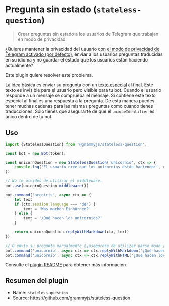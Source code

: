 # Pregunta sin estado (`stateless-question`)

> Crear preguntas sin estado a los usuarios de Telegram que trabajan en modo de privacidad

¿Quieres mantener la privacidad del usuario con [el modo de privacidad de Telegram activado (por defecto)](https://core.telegram.org/bots#privacy-mode), enviar a los usuarios preguntas traducidas en su idioma y no guardar el estado que los usuarios están haciendo actualmente?

Este plugin quiere resolver este problema.

La idea básica es enviar su pregunta con un [texto especial](https://en.wikipedia.org/wiki/Zero-width_non-joiner) al final.
Este texto es invisible para el usuario pero visible para tu bot.
Cuando el usuario responde a un mensaje se comprueba el mensaje.
Si contiene este texto especial al final es una respuesta a la pregunta.
De esta manera puedes tener muchas cadenas para las mismas preguntas como cuando tienes traducciones.
Sólo tienes que asegurarte de que el `uniqueIdentifier` es único dentro de tu bot.

## Uso

```ts
import {StatelessQuestion} from '@grammyjs/stateless-question';

const bot = new Bot(token);

const unicornQuestion = new StatelessQuestion('unicornio', ctx => {
    console.log('El usuario cree que los unicornios están haciendo:', ctx.message)
})

// No te olvides de utilizar el middleware.
bot.use(unicornQuestion.middleware())

bot.command('arcoiris', async ctx => {
    let text
    if (ctx.session.language === 'de') {
        text = 'Was machen Einhörner?'
    } else {
        text = '¿Qué hacen los unicornios?'
    }

    return unicornQuestion.replyWithMarkdown(ctx, text)
})

// O envíe su pregunta manualmente (¡asegúrese de utilizar parse_mode y force_reply!).
bot.command('unicornio', async ctx => ctx.replyWithMarkdown('¿Qué hacen los unicornios?' + unicornQuestion.messageSuffixMarkdown(), {parse_mode: 'Markdown', reply_markup: {force_reply: true}})
bot.command('unicornio', async ctx => ctx.replyWithHTML('¿Qué hacen los unicornios?' + unicornQuestion.messageSuffixHTML(), {parse_mode: 'HTML', reply_markup: {force_reply: true}})
```

Consulte el [plugin README](https://github.com/grammyjs/stateless-question) para obtener más información.

## Resumen del plugin

- Name: `stateless-question`
- Source: <https://github.com/grammyjs/stateless-question>
